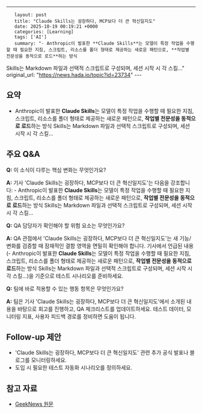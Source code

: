 ---
       layout: post
       title: "Claude Skills는 굉장하다, MCP보다 더 큰 혁신일지도"
       date: 2025-10-19 00:19:21 +0000
       categories: [Learning]
       tags: ['AI']
       summary: "- Anthropic이 발표한 **Claude Skills**는 모델이 특정 작업을 수행할 때 필요한 지침, 스크립트, 리소스를 폴더 형태로 제공하는 새로운 패턴으로, **작업별 전문성을 동적으로 로드**하는 방식
Skills는 Markdown 파일과 선택적 스크립트로 구성되며, 세션 시작 시 각 스킬..."
       original_url: "https://news.hada.io/topic?id=23734"
       ---

## 요약

- Anthropic이 발표한 **Claude Skills**는 모델이 특정 작업을 수행할 때 필요한 지침, 스크립트, 리소스를 폴더 형태로 제공하는 새로운 패턴으로, **작업별 전문성을 동적으로 로드**하는 방식
 Skills는 Markdown 파일과 선택적 스크립트로 구성되며, 세션 시작 시 각 스킬...

## 주요 Q&A

**Q:** 이 소식이 다루는 핵심 변화는 무엇인가요?

**A:** 기사 'Claude Skills는 굉장하다, MCP보다 더 큰 혁신일지도'는 다음을 강조합니다: - Anthropic이 발표한 **Claude Skills**는 모델이 특정 작업을 수행할 때 필요한 지침, 스크립트, 리소스를 폴더 형태로 제공하는 새로운 패턴으로, **작업별 전문성을 동적으로 로드**하는 방식
 Skills는 Markdown 파일과 선택적 스크립트로 구성되며, 세션 시작 시 각 스킬...

**Q:** QA 담당자가 확인해야 할 위험 요소는 무엇인가요?

**A:** QA 관점에서 'Claude Skills는 굉장하다, MCP보다 더 큰 혁신일지도'는 새 기능/변화를 검증할 때 잠재적인 결함 영역을 면밀히 확인해야 합니다. 기사에서 언급된 내용(- Anthropic이 발표한 **Claude Skills**는 모델이 특정 작업을 수행할 때 필요한 지침, 스크립트, 리소스를 폴더 형태로 제공하는 새로운 패턴으로, **작업별 전문성을 동적으로 로드**하는 방식
 Skills는 Markdown 파일과 선택적 스크립트로 구성되며, 세션 시작 시 각 스킬...)을 기준으로 테스트 시나리오를 준비하세요.

**Q:** 팀에 바로 적용할 수 있는 행동 항목은 무엇인가요?

**A:** 팀은 기사 'Claude Skills는 굉장하다, MCP보다 더 큰 혁신일지도'에서 소개된 내용을 바탕으로 회고를 진행하고, QA 체크리스트를 업데이트하세요. 테스트 데이터, 모니터링 지표, 사용자 피드백 경로를 정비하면 도움이 됩니다.

## Follow-up 제안

- 'Claude Skills는 굉장하다, MCP보다 더 큰 혁신일지도' 관련 추가 공식 발표나 블로그를 모니터링하세요.
- 도입 시 필요한 테스트 자동화 시나리오를 정의하세요.

## 참고 자료

- [GeekNews 원문](https://news.hada.io/topic?id=23734)
